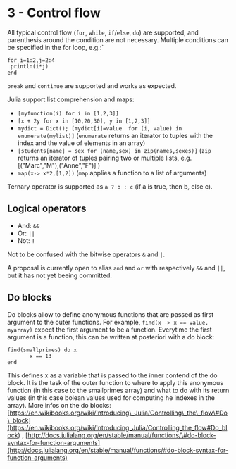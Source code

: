 # 3 - Control flow

All typical control flow \(`for`, `while`, `if`/`else`, `do`\) are supported, and parenthesis around the condition are not necessary. Multiple conditions can be specified in the for loop, e.g.:\`

```text
for i=1:2,j=2:4
 println(i*j)
end
```

`break` and `continue` are supported and works as expected.

Julia support list comprehension and maps:

* `[myfunction(i) for i in [1,2,3]]`
* `[x + 2y for x in [10,20,30], y in [1,2,3]]`
* `mydict = Dict(); [mydict[i]=value  for (i, value) in enumerate(mylist)]` \(`enumerate` returns an iterator to tuples with the index and the value of elements in an array\)
* `[students[name] = sex for (name,sex) in zip(names,sexes)]` \(`zip` returns an iterator of tuples pairing two or multiple lists, e.g. \[\("Marc","M"\),\("Anne","F"\)\] \)
* `map(x-> x*2,[1,2])` \(`map` applies a function to a list of arguments\)

Ternary operator is supported as `a ? b : c` \(if a is true, then b, else c\).

## Logical operators

* And: `&&`
* Or:  `||`
* Not: `!`

Not to be confused with the bitwise operators `&` and `|`.

A proposal is currently open to alias `and` and `or` with respectively `&&` and `||`, but it has not yet beeing committed.

## Do blocks

Do blocks allow to define anonymous functions that are passed as first argument to the outer functions. For example, `find(x -> x == value, myarray)` expect the first argument to be a function. Everytime the first argument is a function, this can be written at posteriori with a do block:

```text
find(smallprimes) do x
       x == 13
end
```

This defines x as a variable that is passed to the inner contend of the do block. It is the task of the outer function to where to apply this anonymous function \(in this case to the smallprimes array\) and what to do with its return values \(in this case bolean values used for computing he indexes in the array\). More infos on the do blocks: [https://en.wikibooks.org/wiki/Introducing\_Julia/Controlling\_the\_flow\#Do\_block](https://en.wikibooks.org/wiki/Introducing_Julia/Controlling_the_flow#Do_block) , [http://docs.julialang.org/en/stable/manual/functions/\#do-block-syntax-for-function-arguments](http://docs.julialang.org/en/stable/manual/functions/#do-block-syntax-for-function-arguments)

